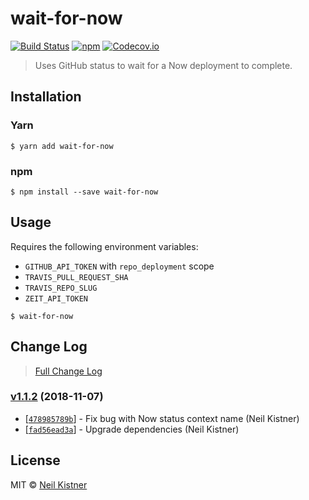 # wait-for-now

[![Build Status][travis-image]][travis-url]
[![npm][npm-image]][npm-url]
[![Codecov.io][codecov-image]][codecov-url]

> Uses GitHub status to wait for a Now deployment to complete.

## Installation

### Yarn

```
$ yarn add wait-for-now
```

### npm

```
$ npm install --save wait-for-now
```

## Usage

Requires the following environment variables:
 - `GITHUB_API_TOKEN` with `repo_deployment` scope
 - `TRAVIS_PULL_REQUEST_SHA`
 - `TRAVIS_REPO_SLUG`
 - `ZEIT_API_TOKEN`

```
$ wait-for-now
```

## Change Log

> [Full Change Log](changelog.md)

### [v1.1.2](https://github.com/wyze/wait-for-now/releases/tag/v1.1.2) (2018-11-07)

* [[`478985789b`](https://github.com/wyze/wait-for-now/commit/478985789b)] - Fix bug with Now status context name (Neil Kistner)
* [[`fad56ead3a`](https://github.com/wyze/wait-for-now/commit/fad56ead3a)] - Upgrade dependencies (Neil Kistner)

## License

MIT © [Neil Kistner](//neilkistner.com)

[travis-image]: https://img.shields.io/travis/wyze/wait-for-now.svg?style=flat-square
[travis-url]: https://travis-ci.org/wyze/wait-for-now

[npm-image]: https://img.shields.io/npm/v/wait-for-now.svg?style=flat-square
[npm-url]: https://npmjs.com/package/wait-for-now

[codecov-image]: https://img.shields.io/codecov/c/github/wyze/wait-for-now.svg?style=flat-square
[codecov-url]: https://codecov.io/github/wyze/wait-for-now
